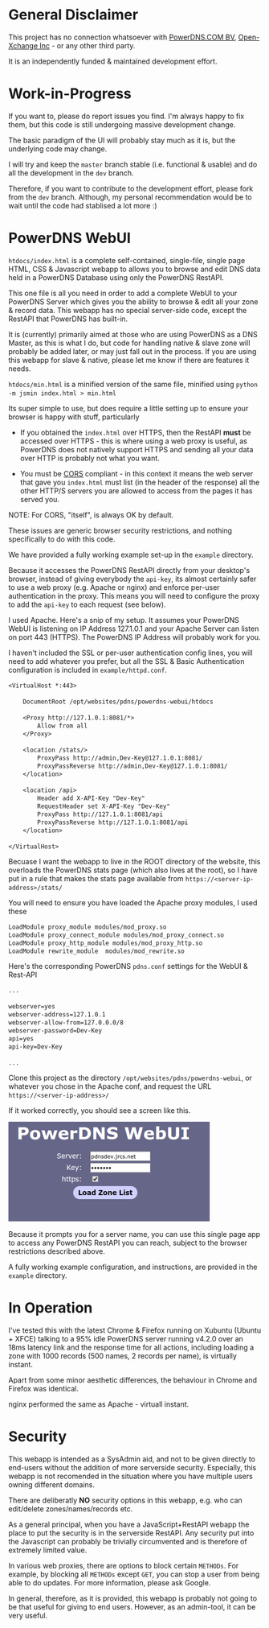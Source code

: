 # General Disclaimer

This project has no connection whatsoever with [PowerDNS.COM BV](https://www.powerdns.com/contact.html),
[Open-Xchange Inc](https://www.open-xchange.com/) - or any other third party.

It is an independently funded & maintained development effort.

# Work-in-Progress

If you want to, please do report issues you find.
I'm always happy to fix them, but this code is still undergoing massive development change.

The basic paradigm of the UI will probably stay much as it is, but the underlying code may change.

I will try and keep the `master` branch stable (i.e. functional & usable) and do all the development in the `dev` branch.

Therefore, if you want to contribute to the development effort, please fork from the `dev` branch.
Although, my personal recommendation would be to wait until the code had stablised a lot more :)

# PowerDNS WebUI

`htdocs/index.html` is a complete self-contained, single-file, single page HTML, CSS & Javascript webapp
to allows you to browse and edit DNS data held in a PowerDNS Database using only the PowerDNS RestAPI.

This one file is all you need in order to add a complete WebUI to your PowerDNS Server which gives you
the ability to browse & edit all your zone & record data. This webapp has no special server-side
code, except the RestAPI that PowerDNS has built-in.

It is (currently) primarily aimed at those who are using PowerDNS as a DNS Master, as this is what I do,
but code for handling native & slave zone will probably be added later, or may just fall out in the process.
If you are using this webapp for slave & native, please let me know if there are features it needs.

`htdocs/min.html` is a minified version of the same file, minified using `python -m jsmin index.html > min.html`

Its super simple to use, but does require a little setting up to ensure your browser is happy with stuff,
particularly

* If you obtained the `index.html` over HTTPS, then the RestAPI **must** be accessed over HTTPS - this is where
using a web proxy is useful, as PowerDNS does not natively support HTTPS and sending all your data over HTTP
is probably not what you want.

* You must be [CORS](https://developer.mozilla.org/en-US/docs/Web/HTTP/CORS) compliant - in this context it means the web server that gave you `index.html` must list
(in the header of the response) all the other HTTP/S servers you are allowed to access from the pages it has served you.

NOTE: For CORS, "itself", is always OK by default.

These issues are generic browser security restrictions, and nothing specifically to do with this code.

We have provided a fully working example set-up in the `example` directory.

Because it accesses the PowerDNS RestAPI directly from your desktop's browser, instead of giving everybody the `api-key`,
its almost certainly safer to use a web proxy (e.g. Apache or nginx) and enforce per-user authentication in the proxy.
This means you will need to configure the proxy to add the `api-key` to each request (see below).

I used Apache. Here's a snip of my setup. It assumes your PowerDNS WebUI is listening on IP Address 127.1.0.1
and your Apache Server can listen on port 443 (HTTPS). The PowerDNS IP Address will probably work for you.

I haven't included the SSL or per-user authentication config lines, you will need to add whatever you prefer,
but all the SSL & Basic Authentication configuration is included in `example/httpd.conf`.

```
<VirtualHost *:443>

	DocumentRoot /opt/websites/pdns/powerdns-webui/htdocs

	<Proxy http://127.1.0.1:8081/*>
		Allow from all
	</Proxy>

    <location /stats/>
        ProxyPass http://admin,Dev-Key@127.1.0.1:8081/
        ProxyPassReverse http://admin,Dev-Key@127.1.0.1:8081/
    </location>

	<location /api>
		Header add X-API-Key "Dev-Key"
		RequestHeader set X-API-Key "Dev-Key"
		ProxyPass http://127.1.0.1:8081/api
		ProxyPassReverse http://127.1.0.1:8081/api
	</location>

</VirtualHost>
```

Becuase I want the webapp to live in the ROOT directory of the website, this overloads the PowerDNS stats page (which also lives at the root),
so I have put in a rule that makes the stats page available from `https://<server-ip-address>/stats/`

You will need to ensure you have loaded the Apache proxy modules, I used these

```
LoadModule proxy_module modules/mod_proxy.so
LoadModule proxy_connect_module modules/mod_proxy_connect.so
LoadModule proxy_http_module modules/mod_proxy_http.so
LoadModule rewrite_module  modules/mod_rewrite.so
```
Here's the corresponding PowerDNS `pdns.conf` settings for the WebUI & Rest-API

```
...

webserver=yes
webserver-address=127.1.0.1
webserver-allow-from=127.0.0.0/8
webserver-password=Dev-Key
api=yes
api-key=Dev-Key

...

```


Clone this project as the directory `/opt/websites/pdns/powerdns-webui`,
or whatever you chose in the Apache conf, and request the URL `https://<server-ip-address>/`

If it worked correctly, you should see a screen like this.

![Frist Screen](/first.png)

Because it prompts you for a server name, you can use this single page app to access any PowerDNS RestAPI
you can reach, subject to the browser restrictions described above.


A fully working example configuration, and instructions, are provided in the `example` directory.


# In Operation #

I've tested this with the latest Chrome & Firefox running on Xubuntu (Ubuntu + XFCE) talking to a 95% idle PowerDNS server
running v4.2.0 over an 18ms latency link and the response time for all actions, including loading a zone with 1000 records
(500 names, 2 records per name), is virtually instant.

Apart from some minor aesthetic differences, the behaviour in Chrome and Firefox was identical.

nginx performed the same as Apache - virtuall instant.


# Security #

This webapp is intended as a SysAdmin aid, and not to be given directly to end-users without the addition of more serverside security.
Especially, this webapp is not recomended in the situation where you have multiple users owning different domains.

There are deliberatly **NO** security options in this webapp, e.g. who can edit/delete zones/names/records etc.

As a general principal, when you have a JavaScript+RestAPI webapp the place to put the security is in the serverside RestAPI.
Any security put into the Javascript can probably be trivially circumvented and is therefore of extremely limited value.

In various web proxies, there are options to block certain `METHODs`. For example, by blocking all `METHODs` except `GET`,
you can stop a user from being able to do updates. For more information, please ask Google.

In general, therefore, as it is provided, this webapp is probably not going to be that useful for giving to end users.
However, as an admin-tool, it can be very useful.
